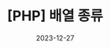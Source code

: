 ---
title: "[PHP] 배열 종류"
categories: [php]
tags:
    [
        PHP, mysqli
    ]

date: 2023-12-27
last_modified_at: 2023-12-27
excerpt: php 배열 종류
---